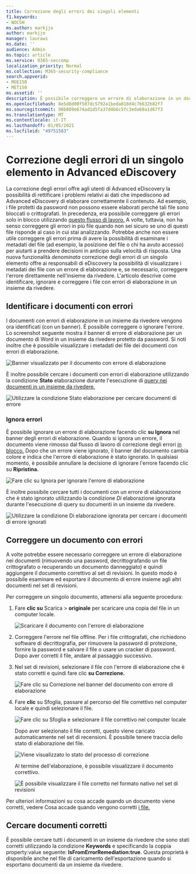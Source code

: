```yaml
---
title: Correzione degli errori dei singoli elementi
f1.keywords:
- NOCSH
ms.author: markjjo
author: markjjo
manager: laurawi
ms.date: ''
audience: Admin
ms.topic: article
ms.service: O365-seccomp
localization_priority: Normal
ms.collection: M365-security-compliance
search.appverid:
- MOE150
- MET150
ms.assetid: ''
description: È possibile correggere un errore di elaborazione in un documento in una recensione impostata in Advanced eDiscovery senza dover seguire il processo di correzione degli errori in blocco.
ms.openlocfilehash: 8e5d8d00f507dc5792a1beda018d4c76632b82f7
ms.sourcegitcommit: 98b889e674ad1d5fa37d4b6c5fc3eda60a1d67f3
ms.translationtype: MT
ms.contentlocale: it-IT
ms.lasthandoff: 01/05/2021
ms.locfileid: "49751583"
---
```

# <a name="single-item-error-remediation-in-advanced-ediscovery"></a>Correzione degli errori di un singolo elemento in Advanced eDiscovery

La correzione degli errori offre agli utenti di Advanced eDiscovery la possibilità di rettificare i problemi relativi ai dati che impediscono ad Advanced eDiscovery di elaborare correttamente il contenuto. Ad esempio, i file protetti da password non possono essere elaborati perché tali file sono bloccati o crittografati. In precedenza, era possibile correggere gli errori solo in blocco utilizzando [questo flusso di lavoro.](error-remediation-when-processing-data-in-advanced-ediscovery.md) A volte, tuttavia, non ha senso correggere gli errori in più file quando non sei sicuro se uno di questi file risponde al caso in cui stai analizzando. Potrebbe anche non essere utile correggere gli errori prima di avere la possibilità di esaminare i metadati del file (ad esempio, la posizione del file o chi ha avuto accesso) per aiutarti a prendere decisioni in anticipo sulla velocità di risposta. Una nuova funzionalità *denominata* correzione degli errori di un singolo elemento offre ai responsabili di eDiscovery la possibilità di visualizzare i metadati dei file con un errore di elaborazione e, se necessario, correggere l'errore direttamente nell'insieme da rivedere. L'articolo descrive come identificare, ignorare e correggere i file con errori di elaborazione in un insieme da rivedere.

## <a name="identify-documents-with-errors"></a>Identificare i documenti con errori

I documenti con errori di elaborazione in un insieme da rivedere vengono ora identificati (con un banner). È possibile correggere o ignorare l'errore. Lo screenshot seguente mostra il banner di errore di elaborazione per un documento di Word in un insieme da rivedere protetto da password. Si noti inoltre che è possibile visualizzare i metadati dei file dei documenti con errori di elaborazione.

![Banner visualizzato per il documento con errore di elaborazione](../media/SIERimage1.png)

È inoltre possibile cercare i documenti con errori di elaborazione utilizzando la condizione **Stato** elaborazione durante l'esecuzione di [query nei documenti in un insieme da rivedere.](review-set-search.md)

![Utilizzare la condizione Stato elaborazione per cercare documenti di errore](../media/SIERimage2.png)

### <a name="ignore-errors"></a>Ignora errori

È possibile ignorare un errore di elaborazione facendo clic **su Ignora** nel banner degli errori di elaborazione. Quando si ignora un errore, il documento viene rimosso dal flusso di lavoro di correzione degli errori [in blocco.](error-remediation-when-processing-data-in-advanced-ediscovery.md) Dopo che un errore viene ignorato, il banner del documento cambia colore e indica che l'errore di elaborazione è stato ignorato. In qualsiasi momento, è possibile annullare la decisione di ignorare l'errore facendo clic su **Ripristina.**

![Fare clic su Ignora per ignorare l'errore di elaborazione](../media/SIERimage3.png)

È inoltre possibile cercare tutti i documenti con un errore di elaborazione che è stato ignorato utilizzando la condizione *Di* elaborazione ignorata durante l'esecuzione di query su documenti in un insieme da rivedere.

![Utilizzare la condizione Di elaborazione ignorata per cercare i documenti di errore ignorati](../media/SIERimage4.png)

## <a name="remediate-a-document-with-errors"></a>Correggere un documento con errori

A volte potrebbe essere necessario correggere un errore di elaborazione nei documenti (rimuovendo una password, decrittografando un file crittografato o recuperando un documento danneggiato) e quindi aggiungere il documento correttivo al set di revisioni. In questo modo è possibile esaminare ed esportare il documento di errore insieme agli altri documenti nel set di revisioni. 

Per correggere un singolo documento, attenersi alla seguente procedura:

1. Fare **clic su** Scarica  >  **originale** per scaricare una copia del file in un computer locale.

   ![Scaricare il documento con l'errore di elaborazione](../media/SIERimage5.png)

2. Correggere l'errore nel file offline. Per i file crittografati, che richiedono software di decrittografia, per rimuovere la password di protezione, fornire la password e salvare il file o usare un cracker di password. Dopo aver corretti il file, andare al passaggio successivo.

3. Nel set di revisioni, selezionare il file con l'errore di elaborazione che è stato corretti e quindi fare clic **su Correzione.**

   ![Fare clic su Correzione nel banner del documento con errore di elaborazione](../media/SIERimage6.png)


4. Fare **clic** su Sfoglia, passare al percorso del file correttivo nel computer locale e quindi selezionare il file.

   ![Fare clic su Sfoglia e selezionare il file correttivo nel computer locale](../media/SIERimage7.png)

    Dopo aver selezionato il file corretti, questo viene caricato automaticamente nel set di recensioni. È possibile tenere traccia dello stato di elaborazione del file.

    ![Viene visualizzato lo stato del processo di correzione](../media/SIERimage8.png)

   Al termine dell'elaborazione, è possibile visualizzare il documento correttivo.

    ![È possibile visualizzare il file corretto nel formato nativo nel set di revisioni](../media/SIERimage9.png)

Per ulteriori informazioni su cosa accade quando un documento viene corretti, vedere Cosa accade quando vengono corretti [i file.](error-remediation-when-processing-data-in-advanced-ediscovery.md#what-happens-when-files-are-remediated)

## <a name="search-for-remediated-documents"></a>Cercare documenti corretti

È possibile cercare tutti i documenti in un insieme da rivedere che sono stati corretti utilizzando la condizione **Keywords** e specificando la coppia property:value seguente: **IsFromErrorRemediation:true**. Questa proprietà è disponibile anche nel file di caricamento dell'esportazione quando si esportano documenti da un insieme da rivedere.
